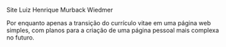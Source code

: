 Site Luiz Henrique Murback Wiedmer

Por enquanto apenas a transição do currículo vitae em uma página web simples, com planos para a criação de uma página pessoal mais complexa no futuro.